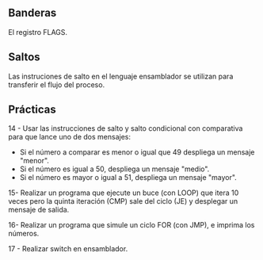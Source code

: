 ## Banderas

El registro FLAGS.

## Saltos

Las instruciones de salto en el lenguaje ensamblador se utilizan para transferir el flujo del proceso.

## Prácticas

14 - Usar las instrucciones de salto y salto condicional con comparativa para que lance uno de dos mensajes:
- Si el número a comparar es menor o igual que 49 despliega un mensaje "menor".
- Si el número es igual a 50, despliega un mensaje "medio".
- Si el número es mayor o igual a 51, despliega un mensaje "mayor".

15- Realizar un programa que ejecute un buce (con LOOP) que itera 10 veces pero la quinta iteración (CMP) sale del ciclo (JE) y desplegar un mensaje de salida.

16- Realizar un programa que simule un ciclo FOR (con JMP), e imprima los números.

17 - Realizar switch en ensamblador.

